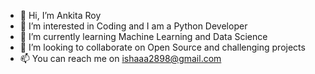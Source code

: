 - 👋 Hi, I’m Ankita Roy
- 👀 I’m interested in Coding and I am a Python Developer
- 🌱 I’m currently learning Machine Learning and Data Science
- 💞️ I’m looking to collaborate on Open Source and challenging projects
- 📫 You can reach me on ishaaa2898@gmail.com

<!---
ishaaa2898/ishaaa2898 is a ✨ special ✨ repository because its `README.md` (this file) appears on your GitHub profile.
You can click the Preview link to take a look at your changes.
--->
